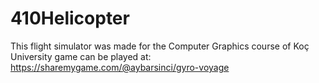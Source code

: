 # 410Helicopter
This flight simulator was made for the Computer Graphics course of Koç University
game can be played at: https://sharemygame.com/@aybarsinci/gyro-voyage
